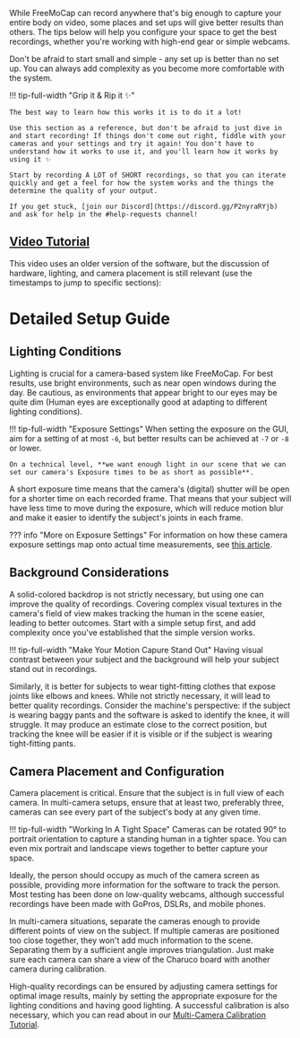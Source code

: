 While FreeMoCap can record anywhere that's big enough to capture your entire body on video, some places and set ups will give better results than others. The tips below will help you configure your space to get the best recordings, whether you're working with high-end gear or simple webcams. 

Don't be afraid to start small and simple - any set up is better than no set up. You can always add complexity as you become more comfortable with the system.


!!! tip-full-width "Grip it & Rip it :sparkles:"
    
    The best way to learn how this works it is to do it a lot!
    
    Use this section as a reference, but don't be afraid to just dive in and start recording! If things don't come out right, fiddle with your cameras and your settings and try it again! You don't have to understand how it works to use it, and you'll learn how it works by using it ✨

    Start by recording A LOT of SHORT recordings, so that you can iterate quickly and get a feel for how the system works and the things the determine the quality of your output.
    
    If you get stuck, [join our Discord](https://discord.gg/P2nyraRYjb) and ask for help in the #help-requests channel!

## [Video Tutorial](https://www.youtube.com/watch?v=GxKmyKdnTy0&t=872s)

This video uses an older version of the software, but the discussion of hardware, lighting, and camera placement is still relevant (use the timestamps to jump to specific sections):


# Detailed Setup Guide
## Lighting Conditions

Lighting is crucial for a camera-based system like FreeMoCap. For best results, use bright environments, such as near open windows during the day. Be cautious, as environments that appear bright to our eyes may be quite dim (Human eyes are exceptionally good at adapting to different lighting conditions).

!!! tip-full-width "Exposure Settings"
    When setting the exposure on the GUI, aim for a setting of at most `-6`, but better results can be achieved at `-7` or `-8` or lower. 

    On a technical level, **we want enough light in our scene that we can set our camera's Exposure times to be as short as possible**. 

A short exposure time means that the camera's (digital) shutter will be open for a shorter time on each recorded frame. That means that your subject will have less time to move during the exposure, which will reduce motion blur and make it easier to identify the subject's joints in each frame.

??? info "More on Exposure Settings" 
    For information on how these camera exposure settings map onto actual time measurements, see [this article](https://www.kurokesu.com/main/2020/05/22/uvc-camera-exposure-timing-in-opencv/).


## Background Considerations

A solid-colored backdrop is not strictly necessary, but using one can improve the quality of recordings. Covering complex visual textures in the camera's field of view makes tracking the human in the scene easier, leading to better outcomes. Start with a simple setup first, and add complexity once you've established that the simple version works.

!!! tip-full-width "Make Your Motion Capure Stand Out"
    Having visual contrast between your subject and the background will help your subject stand out in recordings.

Similarly, it is better for subjects to wear tight-fitting clothes that expose joints like elbows and knees. While not strictly necessary, it will lead to better quality recordings. Consider the machine's perspective: if the subject is wearing baggy pants and the software is asked to identify the knee, it will struggle. It may produce an estimate close to the correct position, but tracking the knee will be easier if it is visible or if the subject is wearing tight-fitting pants.

## Camera Placement and Configuration

Camera placement is critical. Ensure that the subject is in full view of each camera. In multi-camera setups, ensure that at least two, preferably three, cameras can see every part of the subject's body at any given time. 

!!! tip-full-width "Working In A Tight Space"
    Cameras can be rotated 90° to portrait orientation to capture a standing human in a tighter space. You can even mix portrait and landscape views together to better capture your space.

Ideally, the person should occupy as much of the camera screen as possible, providing more information for the software to track the person. Most testing has been done on low-quality webcams, although successful recordings have been made with GoPros, DSLRs, and mobile phones.

In multi-camera situations, separate the cameras enough to provide different points of view on the subject. If multiple cameras are positioned too close together, they won't add much information to the scene. Separating them by a sufficient angle improves triangulation. Just make sure each camera can share a view of the Charuco board with another camera during calibration.

High-quality recordings can be ensured by adjusting camera settings for optimal image results, mainly by setting the appropriate exposure for the lighting conditions and having good lighting. A successful calibration is also necessary, which you can read about in our [Multi-Camera Calibration Tutorial](multi_camera_calibration.md).
